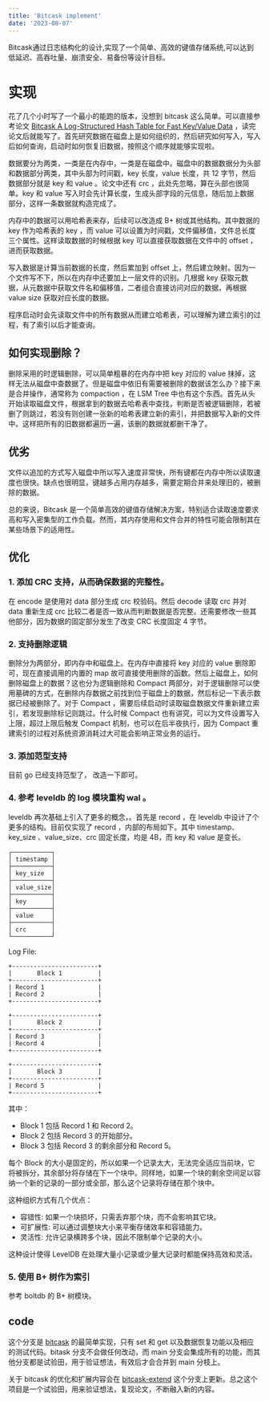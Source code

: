 ```yaml
---
title: 'Bitcask implement'
date: '2023-08-07'
---
```


Bitcask通过日志结构化的设计,实现了一个简单、高效的键值存储系统,可以达到低延迟、高吞吐量、崩溃安全、易备份等设计目标。
# 实现

花了几个小时写了一个最小的能跑的版本，没想到 bitcask 这么简单。可以直接参考论文 [Bitcask A Log-Structured Hash Table for Fast Key/Value Data](https://riak.com/assets/bitcask-intro.pdf) ，读完论文后就能写了。首先研究数据在磁盘上是如何组织的，然后研究如何写入，写入后如何查询，启动时如何恢复旧数据，按照这个顺序就能够实现啦。

数据要分为两类，一类是在内存中，一类是在磁盘中。磁盘中的数据数据分为头部和数据部分两类，其中头部为时间戳，key 长度，value 长度，共 12 字节，然后数据部分就是 key 和 value 。论文中还有 crc ，此处先忽略，算在头部也很简单。key 和 value 写入时会先计算长度，生成头部字段的元信息，随后加上数据部分，这样一条数据就构造完成了。

内存中的数据可以用哈希表来存，后续可以改造成 B+ 树或其他结构。其中数据的 key 作为哈希表的 key ，而 value 可以设置为时间戳，文件偏移值，文件总长度三个属性。这样读取数据的时候根据 key 可以直接获取数据在文件中的 offset ，进而获取数据。

写入数据是计算当前数据的长度，然后累加到 offset 上，然后建立映射。因为一个文件写不下，所以在内存中还要加上一层文件的识别。几根据 key 获取元数据，从元数据中获取文件名和偏移值，二者组合直接访问对应的数据，再根据 value size 获取对应长度的数据。

程序启动时会先读取文件中的所有数据从而建立哈希表，可以理解为建立索引的过程，有了索引以后才能查询。

## 如何实现删除？

删除采用的时逻辑删除，可以简单粗暴的在内存中把 key 对应的 value 抹掉，这样无法从磁盘中查数据了。但是磁盘中依旧有需要被删除的数据该怎么办？接下来是合并操作，通常称为 compaction ，在 LSM Tree 中也有这个东西。首先从头开始读取磁盘文件，根据拿到的数据去哈希表中查找，判断是否被逻辑删除，若被删了则跳过，若没有则创建一张新的哈希表建立新的索引，并把数据写入新的文件中。这样把所有的旧数据都遍历一遍，该删的数据就都删干净了。

## 优劣

文件以追加的方式写入磁盘中所以写入速度非常快，所有键都在内存中所以读取速度也很快。缺点也很明显，键越多占用内存越多，需要定期合并来处理旧的，被删除的数据。

总的来说，Bitcask 是一个简单高效的键值存储解决方案，特别适合读取速度要求高和写入密集型的工作负载。然而，其内存使用和文件合并的特性可能会限制其在某些场景下的适用性。

## 优化

### 1. 添加 CRC 支持，从而确保数据的完整性。

在 encode 是使用对 data 部分生成 crc 校验码。然后 decode 读取 crc 并对 data 重新生成 crc 比较二者是否一致从而判断数据是否完整。还需要修改一些其他部分，因为数据的固定部分发生了改变 CRC 长度固定 4 字节。

### 2. 支持删除逻辑

删除分为两部分，即内存中和磁盘上。在内存中直接将 key 对应的 value 删除即可，现在直接调用的内置的 map 故可直接使用删除的函数。然后上磁盘上，如何删除磁盘上的数据？这也分为逻辑删除和 Compact 两部分，对于逻辑删除可以使用墓碑的方式，在删除内存数据之前找到位于磁盘上的数据，然后标记一下表示数据已经被删除了。对于 Compact ，需要后续启动时读取磁盘数据文件重新建立索引，若发现删除标记则跳过。什么时候 Compact 也有讲究，可以为文件设置写入上限，超过上限后触发 Compact 机制，也可以在后半夜执行，因为 Compact 重建索引的过程对系统资源消耗过大可能会影响正常业务的运行。

### 3. 添加范型支持

目前 go 已经支持范型了， 改造一下即可。

### 4. 参考 leveldb 的 log 模块重构 wal 。

leveldb 再次基础上引入了更多的概念，。首先是 record ，在 leveldb 中设计了个更多的结构。目前仅实现了 record ，内部的布局如下。其中 timestamp、key_size 、value_size、crc 固定长度，均是 4B，而 key 和 value 是变长。

    ┌───────────┐
    │ timestamp │
    ├───────────┤
    │ key_size  │
    ├───────────┤
    │ value_size│
    ├───────────┤
    │ key       │
    ├───────────┤
    │ value     │
    ├───────────┤
    │ crc       │
    └───────────┘

Log File:

    +------------------------+
    |       Block 1          |
    +------------------------+
    | Record 1               |
    | Record 2               |
    +------------------------+

    +------------------------+
    |       Block 2          |
    +------------------------+
    | Record 3               |
    | Record 4               |
    +------------------------+

    +------------------------+
    |       Block 3          |
    +------------------------+
    | Record 5               |
    +------------------------+

其中：
- Block 1 包括 Record 1 和 Record 2。
- Block 2 包括 Record 3 的开始部分。
- Block 3 包括 Record 3 的剩余部分和 Record 5。

每个 Block 的大小是固定的，所以如果一个记录太大，无法完全适应当前块，它将被拆分，其余部分将存储在下一个块中。同样地，如果一个块的剩余空间足以容纳一个新的记录的一部分或全部，那么这个记录将存储在那个块中。

这种组织方式有几个优点：

- 容错性: 如果一个块损坏，只需丢弃那个块，而不会影响其它块。
- 可扩展性: 可以通过调整块大小来平衡存储效率和容错能力。
- 灵活性: 允许记录横跨多个块，因此不限制单个记录的大小。

这种设计使得 LevelDB 在处理大量小记录或少量大记录时都能保持高效和灵活。

### 5. 使用 B+ 树作为索引

参考 boltdb 的 B+ 树模块。

## code

这个分支是 [bitcask](https://github.com/weijiew/abysskv/tree/bitcask) 的最简单实现，只有 set 和 get 以及数据恢复功能以及相应的测试代码。bitask 分支不会做任何改动，而 main 分支会集成所有的功能，而其他分支都是试验田，用于验证想法，有效后才会合并到 main 分枝上。

关于 bitcask 的优化和扩展内容会在 [bitcask-extend](https://github.com/weijiew/abysskv/tree/bitcask-extend) 这个分支上更新。总之这个项目是一个试验田，用来验证想法，复现论文，不断融入新的内容。